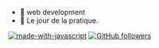 - 👋 web development
- 🌱 Le jour de la pratique.

[![made-with-javascript](https://img.shields.io/badge/Wangsd823-JavaScript-1f425f.svg)](https://www.javascript.com)
[![GitHub followers](https://img.shields.io/github/followers/Wangsd823.svg?style=social&label=Follow&maxAge=2592000)](https://github.com/Wangsd823?tab=followers)

